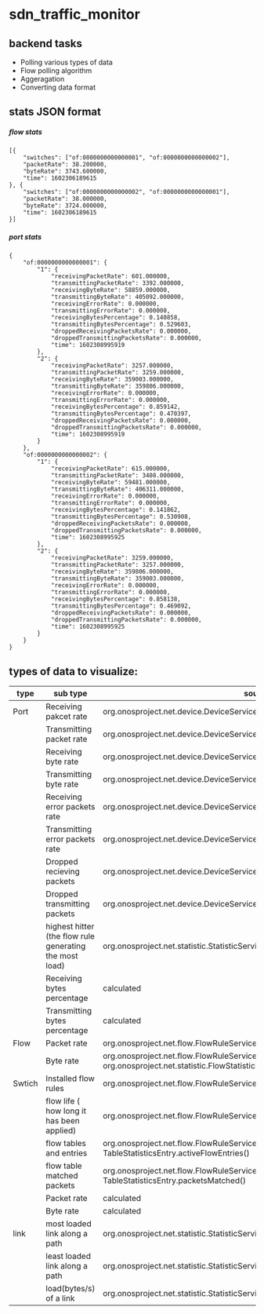 # sdn_traffic_monitor

## backend tasks
* Polling various types of data
* Flow polling algorithm
* Aggeragation
* Converting data format

## stats JSON format

##### flow stats
```
[{
	"switches": ["of:0000000000000001", "of:0000000000000002"],
	"packetRate": 38.200000,
	"byteRate": 3743.600000,
	"time": 1602306189615
}, {
	"switches": ["of:0000000000000002", "of:0000000000000001"],
	"packetRate": 38.000000,
	"byteRate": 3724.000000,
	"time": 1602306189615
}]
```
##### port stats
```
{
	"of:0000000000000001": {
		"1": {
			"receivingPacketRate": 601.000000,
			"transmittingPacketRate": 3392.000000,
			"receivingByteRate": 58859.000000,
			"transmittingByteRate": 405092.000000,
			"receivingErrorRate": 0.000000,
			"transmittingErrorRate": 0.000000,
			"receivingBytesPercentage": 0.140858,
			"transmittingBytesPercentage": 0.529603,
			"droppedReceivingPacketsRate": 0.000000,
			"droppedTransmittingPacketsRate": 0.000000,
			"time": 1602308995919
		},
		"2": {
			"receivingPacketRate": 3257.000000,
			"transmittingPacketRate": 3259.000000,
			"receivingByteRate": 359003.000000,
			"transmittingByteRate": 359806.000000,
			"receivingErrorRate": 0.000000,
			"transmittingErrorRate": 0.000000,
			"receivingBytesPercentage": 0.859142,
			"transmittingBytesPercentage": 0.470397,
			"droppedReceivingPacketsRate": 0.000000,
			"droppedTransmittingPacketsRate": 0.000000,
			"time": 1602308995919
		}
	},
	"of:0000000000000002": {
		"1": {
			"receivingPacketRate": 615.000000,
			"transmittingPacketRate": 3408.000000,
			"receivingByteRate": 59481.000000,
			"transmittingByteRate": 406311.000000,
			"receivingErrorRate": 0.000000,
			"transmittingErrorRate": 0.000000,
			"receivingBytesPercentage": 0.141862,
			"transmittingBytesPercentage": 0.530908,
			"droppedReceivingPacketsRate": 0.000000,
			"droppedTransmittingPacketsRate": 0.000000,
			"time": 1602308995925
		},
		"2": {
			"receivingPacketRate": 3259.000000,
			"transmittingPacketRate": 3257.000000,
			"receivingByteRate": 359806.000000,
			"transmittingByteRate": 359003.000000,
			"receivingErrorRate": 0.000000,
			"transmittingErrorRate": 0.000000,
			"receivingBytesPercentage": 0.858138,
			"transmittingBytesPercentage": 0.469092,
			"droppedReceivingPacketsRate": 0.000000,
			"droppedTransmittingPacketsRate": 0.000000,
			"time": 1602308995925
		}
	}
}    
```


## types of data to visualize:
| type |  sub type                |  source |
| ---- | ------------------------ | ------------------------------------------------------------ |
| Port | Receiving pakcet rate    |org.onosproject.net.device.DeviceService.getStatisticsForPort.packetsReceived()  |
|      | Transmitting packet rate |  org.onosproject.net.device.DeviceService.getStatisticsForPort.packetsSent()  |
|      | Receiving byte rate |   org.onosproject.net.device.DeviceService.getStatisticsForPort.bytesReceived()   |
|      | Transmitting byte rate  |  org.onosproject.net.device.DeviceService.getStatisticsForPort.bytesSent()   |
|      | Receiving error packets rate  |  org.onosproject.net.device.DeviceService.getStatisticsForPort.packetsRxErrors()   |
|      | Transmitting error packets rate  | org.onosproject.net.device.DeviceService.getStatisticsForPort.packetsTxErrors() |
|      | Dropped recieving packets | org.onosproject.net.device.DeviceService.getStatisticsForPort.packetsRxDropped() |
|      | Dropped transmitting packets | org.onosproject.net.device.DeviceService.getStatisticsForPort.packetsTxDropped() |
|      | highest hitter (the flow rule generating the most load) | org.onosproject.net.statistic.StatisticService.highestHitter() |
|      | Receiving bytes percentage |  calculated  |
|      | Transmitting bytes percentage | calculated |
| Flow | Packet rate | org.onosproject.net.flow.FlowRuleService.getFlowEntries(), FlowEntry.packets()|
|      | Byte rate | org.onosproject.net.flow.FlowRuleService.getFlowEntries(), FlowEntry.packets(), org.onosproject.net.statistic.FlowStatisticService.loadAllByType() |
|Swtich| Installed flow rules | org.onosproject.net.flow.FlowRuleService.getFlowEntries() | 
|      | flow life ( how long it has been applied) | org.onosproject.net.flow.FlowRuleService.getFlowEntries(), FlowEntry.life() |
|      | flow tables and entries    |org.onosproject.net.flow.FlowRuleService.getFlowTableStatistics(), TableStatisticsEntry.activeFlowEntries()|
|      | flow table matched packets |org.onosproject.net.flow.FlowRuleService.getFlowTableStatistics(), TableStatisticsEntry.packetsMatched() |
|      | Packet rate |calculated |
|      | Byte rate   |calculated |
| link | most loaded link along a path | org.onosproject.net.statistic.StatisticService.max() |
|      | least loaded link along a path | org.onosproject.net.statistic.StatisticService.min() |
|      | load(bytes/s) of a link | org.onosproject.net.statistic.StatisticService.load() |
